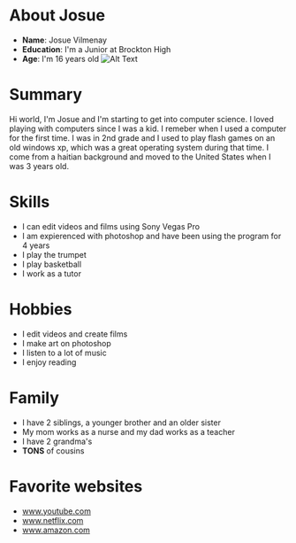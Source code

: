 # About Josue 
* **Name**: Josue Vilmenay
* **Education**: I'm a Junior at Brockton High
* **Age**: I'm 16 years old
![Alt Text](https://patch.com/img/cdn20/users/1625498/20170320/011303/styles/raw/public/article_images/img_20170311_130734-1489986502-2221.jpg)

# Summary
Hi world, I'm Josue and I'm starting to get into computer science. I loved playing with computers since I was a kid. I remeber when I used a computer for the first time. I was in 2nd grade and I used to play flash games on an old windows xp, which was a great operating system during that time. I come from a haitian background and moved to the United States when I was 3 years old.

# Skills
* I can edit videos and films using Sony Vegas Pro
* I am expierenced with photoshop and have been using the program for 4 years
* I play the trumpet
* I play basketball
* I work as a tutor

# Hobbies
* I edit videos and create films
* I make art on photoshop
* I listen to a lot of music
* I enjoy reading

# Family
* I have 2 siblings, a younger brother and an older sister
* My mom works as a nurse and my dad works as a teacher
* I have 2 grandma's 
* **TONS** of cousins

# Favorite websites
* www.youtube.com
* www.netflix.com
* www.amazon.com
